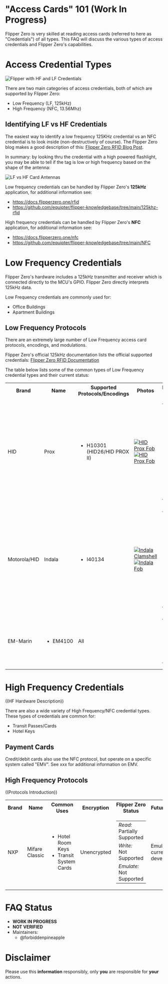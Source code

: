 


# "Access Cards" 101 (Work In Progress)

Flipper Zero is very skilled at reading access cards (referred to here as "Credentials") of all types. This FAQ will discuss the various types of access credentials and Flipper Zero's capabilities.

# Access Credential Types
![Flipper with HF and LF Credentials](https://blog.flipperzero.one/content/images/size/w2000/2021/09/Untitled-183831--1-.jpg)

There are two main categories of access credentials, both of which are supported by Flipper Zero: 

 - Low Frequency (LF, 125kHz)
 - High Frequency (NFC, 13.56Mhz)

## Identifying LF vs HF Credentials
The easiest way to identify a low frequency 125KHz credential vs an NFC credential is to look inside (non-destructively of course). The Flipper Zero blog makes a good description of this: [Flipper Zero RFID Blog Post](https://blog.flipperzero.one/rfid/). 

In summary: by looking thru the credential with a high powered flashlight, you may be able to tell if the tag is low or high frequency based on the shape of the antenna:

![LF vs HF Card Antennas](https://habrastorage.org/r/w1560/webt/hi/dc/ki/hidckijb-wsscmuqutxmkeeuama.jpeg)

Low frequency credentials can be handled by Flipper Zero's **125kHz** application, for additional information see:
- https://docs.flipperzero.one/rfid
- https://github.com/equipter/flipper-knowledgebase/tree/main/125khz-rfid

High frequency credentials can be handled by Flipper Zero's **NFC** application, for additional information see:
- https://docs.flipperzero.one/nfc
- https://github.com/equipter/flipper-knowledgebase/tree/main/NFC

# Low Frequency Credentials
Flipper Zero's hardware includes a 125kHz transmitter and receiver which is connected directly to the MCU's GPIO. Flipper Zero directly interprets 125kHz data.

Low Frequency credentials are commonly used for:

 - Office Buildings
 - Apartment Buildings

## Low Frequency Protocols
There are an extremely large number of Low Frequency access card protocols, encodings, and modulations. 

Flipper Zero's official 125kHz documentation lists the official supported credentials: [Flipper Zero RFID Documentation](https://docs.flipperzero.one/rfid)

The table below lists some of the common types of Low Frequency credential types and their current status:

<table>
<tbody>
<tr>
<th>Brand</th>
<th>Name</th>
<th>Supported Protocols/Encodings</th>
<th>Photos</th>
<th>Flipper Zero Status</th>
<th>Future Plans</th>
<tr>
<td>HID</td>
<td>Prox</td>
<td>
<ul>
<li>H10301 (HID26/HID PROX II)</li>
</ul>
</td>
<td>
<a href="https://www.idesco.com/picts/products/hid-proxcard-ii-1326.png"><img src="https://www.idesco.com/picts/products/hid-proxcard-ii-1326.png" alt="HID Prox Fob"></a>
<a href="https://m.media-amazon.com/images/I/71LWBXxiF5L._AC_SL1500_.jpg"><img src="https://m.media-amazon.com/images/I/71LWBXxiF5L._AC_SL1500_.jpg" alt="HID Prox Fob"></a>
</td>
<td>
<table>
<tr><td><i>Read: </i><br>Partially Supported</td></tr>
<tr><td><i>Write: </i><br>Partially Supported</td></tr>
<tr><td><i>Emulate: </i><br>Partially Supported</td></tr>
<tr><td>May contain non-supported protocols</td></tr>
</table>
</td>
<td>Additional protocols are technically comatbile with Flipper Zero and may be added in the future. </td>
</tr>
<tr>
<td>Motorola/HID</td>
<td>Indala</td>
<td>
<ul>
<li>I40134</li>
</ul>
</td>
<td>
<a href="https://globalgatecontrols.com/app/uploads/2020/02/fpcrd_Indala_26_Bit_FlexPass_Proximity_Card_Front_1.png"><img src="https://globalgatecontrols.com/app/uploads/2020/02/fpcrd_Indala_26_Bit_FlexPass_Proximity_Card_Front_1.png" alt="Indala Clamshell"></a>
<a href="https://cdn.shopify.com/s/files/1/0173/0271/6516/products/Indala_Fob_A_1024x1024.png?v=1547950599"><img src="https://cdn.shopify.com/s/files/1/0173/0271/6516/products/Indala_Fob_A_1024x1024.png?v=1547950599" alt="Indala Fob"></a>
</td>
<td>
<table>
<tr><td><i>Read: </i><br>Partially Supported</td></tr>
<tr><td><i>Write: </i><br>Partially Supported</td></tr>
<tr><td><i>Emulate: </i><br>Partially Supported</td></tr>
<tr><td>May contain non-supported protocols</td></tr>
</table>
</td>
<td>Additional protocols are technically compatible with Flipper Zero and may be added in the future. </td>
</tr>
<tr>
<td>EM-Marin</td>
<td>
<ul>
<li>EM4100</li>
</ul>
</td>
<td>
All
</td>
<td>
</td>
<td>
<table>
<tr><td><i>Read: </i><br>Supported</td></tr>
<tr><td><i>Write: </i><br>Supported</td></tr>
<tr><td><i>Emulate: </i><br>Supported</td></tr>
</table>
</td>
<td> </td>
</tr>
</table>


# High Frequency Credentials
((HF Hardware Description))

There are also a wide variety of High Frequency/NFC credential types. These types of credentials are common for:

 - Transit Passes/Cards
 - Hotel Keys

## Payment Cards
Credit/debit cards also use the NFC protocol, but operate on a specific system called "EMV". See xxx for additional information on EMV.

## High Frequency Protocols
((Protocols Introduction))
<table>
<tbody>
<tr>
<th>Brand</th>
<th>Name</th>
<th>Common Uses</th>
<th>Encryption</th>
<th>Flipper Zero Status</th>
<th>Future Plans</th>
</tr>
<tr>
<td>NXP</td>
<td>Mifare Classic</td>
<td>
<ul>
<li>Hotel Room Keys</li>
<li>Transit System Cards</li>
</td>
<td>Unencrypted</td>
<td>
<table>
<tr><td><i>Read: </i><br>Partially Supported</td></tr>
<tr><td><i>Write: </i><br>Not Supported</td></tr>
<tr><td><i>Emulate: </i><br>Not Supported</td></tr>
</table>
</td>
<td>Emulation currently in development</td>
</tr>
</table>



# FAQ Status
 - **WORK IN PROGRESS**
 - **NOT VERIFIED**
 - Maintainers:
	 - @forbiddenpineapple
# Disclaimer
Please use this **information** responsibly, only **you** are responsible for **your** actions.
